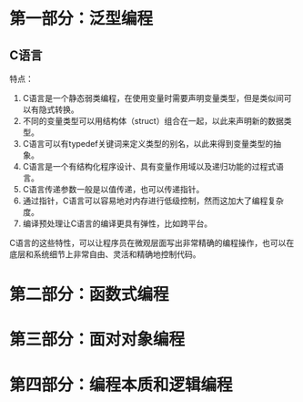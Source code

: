 # 第一部分：泛型编程
## C语言
特点：  
1. C语言是一个静态弱类编程，在使用变量时需要声明变量类型，但是类似间可以有隐式转换。
2. 不同的变量类型可以用结构体（struct）组合在一起，以此来声明新的数据类型。
3. C语言可以有typedef关键词来定义类型的别名，以此来得到变量类型的抽象。
4. C语言是一个有结构化程序设计、具有变量作用域以及递归功能的过程式语言。
5. C语言传递参数一般是以值传递，也可以传递指针。
6. 通过指针，C语言可以容易地对内存进行低级控制，然而这加大了编程复杂度。
7. 编译预处理让C语言的编译更具有弹性，比如跨平台。  

C语言的这些特性，可以让程序员在微观层面写出非常精确的编程操作，也可以在底层和系统细节上非常自由、灵活和精确地控制代码。  

# 第二部分：函数式编程
# 第三部分：面对对象编程
# 第四部分：编程本质和逻辑编程